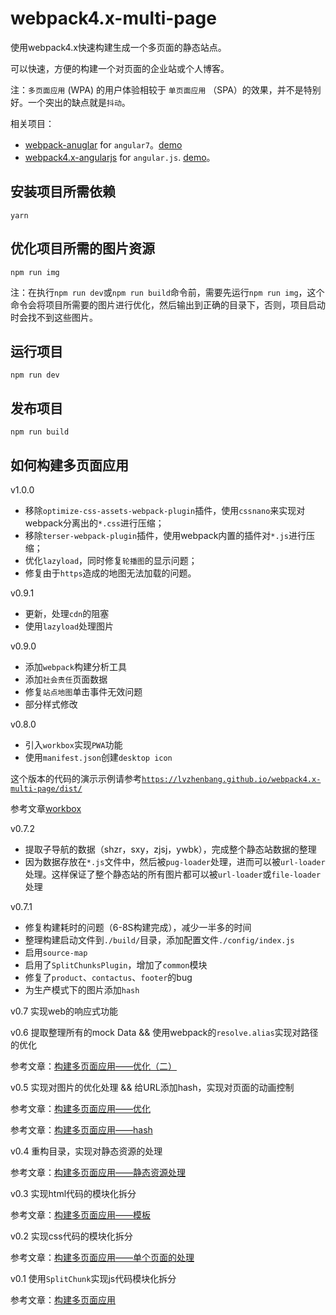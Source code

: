 # webpack4.x-multi-page

使用webpack4.x快速构建生成一个多页面的静态站点。

可以快速，方便的构建一个对页面的企业站或个人博客。

注：`多页面应用` (WPA) 的用户体验相较于 `单页面应用` （SPA）的效果，并不是特别好。一个突出的缺点就是`抖动`。

相关项目：

* [webpack-anuglar](https://github.com/lvzhenbang/webpack4.x-multi-page) for `angular7`。[demo](https://lvzhenbang.github.io/webpack-angular/dist/)
* [webpack4.x-angularjs](https://github.com/lvzhenbang/webpack4.x-angularjs) for `angular.js`. [demo](https://lvzhenbang.github.io/webpack4.x-angularjs/dist/)。

## 安装项目所需依赖

```
yarn
```

## 优化项目所需的图片资源

```
npm run img
```

注：在执行`npm run dev`或`npm run build`命令前，需要先运行`npm run img`，这个命令会将项目所需要的图片进行优化，然后输出到正确的目录下，否则，项目启动时会找不到这些图片。

## 运行项目

```
npm run dev
```

## 发布项目

```
npm run build
```

## 如何构建多页面应用

v1.0.0

* 移除`optimize-css-assets-webpack-plugin`插件，使用`cssnano`来实现对webpack分离出的`*.css`进行压缩；
* 移除`terser-webpack-plugin`插件，使用webpack内置的插件对`*.js`进行压缩；
* 优化`lazyload`，同时修复`轮播图`的显示问题；
* 修复由于`https`造成的地图无法加载的问题。

v0.9.1

* 更新，处理`cdn`的阻塞
* 使用`lazyload`处理图片

v0.9.0

* 添加`webpack`构建分析工具
* 添加`社会责任`页面数据
* 修复`站点地图`单击事件无效问题
* 部分样式修改

v0.8.0

* 引入`workbox`实现`PWA`功能
* 使用`manifest.json`创建`desktop icon`

这个版本的代码的演示示例请参考[`https://lvzhenbang.github.io/webpack4.x-multi-page/dist/`](https://lvzhenbang.github.io/webpack4.x-multi-page/dist/)

参考文章[workbox](https://github.com/lvzhenbang/webpack-learning/tree/master/doc/other/workbox.md)

v0.7.2

* 提取子导航的数据（shzr，sxy，zjsj，ywbk），完成整个静态站数据的整理
* 因为数据存放在`*.js`文件中，然后被`pug-loader`处理，进而可以被`url-loader`处理。这样保证了整个静态站的所有图片都可以被`url-loader`或`file-loader`处理

v0.7.1 

* 修复构建耗时的问题（6-8S构建完成），减少一半多的时间
* 整理构建启动文件到`./build/`目录，添加配置文件`./config/index.js`
* 启用`source-map`
* 启用了`SplitChunksPlugin`，增加了`common`模块
* 修复了`product`、`contactus`、`footer`的bug
* 为生产模式下的图片添加`hash`

v0.7 实现web的响应式功能

v0.6 提取整理所有的mock Data && 使用webpack的`resolve.alias`实现对路径的优化

参考文章：[构建多页面应用——优化（二）](https://github.com/lvzhenbang/webpack-learning/tree/master/doc/other/multi-page-mockdata.md)

v0.5 实现对图片的优化处理 && 给URL添加hash，实现对页面的动画控制

参考文章：[构建多页面应用——优化](https://github.com/lvzhenbang/webpack-learning/tree/master/doc/other/multi-page-img-category.md)

参考文章：[构建多页面应用——hash](https://github.com/lvzhenbang/webpack-learning/tree/master/doc/other/multi-page-hash.md)

v0.4 重构目录，实现对静态资源的处理

参考文章：[构建多页面应用——静态资源处理](https://github.com/lvzhenbang/webpack-learning/tree/master/doc/other/multi-page-img-category.md)

v0.3 实现html代码的模块化拆分

参考文章：[构建多页面应用——模板](https://github.com/lvzhenbang/webpack-learning/tree/master/doc/other/multi-page-template.md)

v0.2 实现css代码的模块化拆分

参考文章：[构建多页面应用——单个页面的处理](https://github.com/lvzhenbang/webpack-learning/tree/master/doc/other/multi-page-single-page.md)

v0.1 使用`SplitChunk`实现js代码模块化拆分

参考文章：[构建多页面应用](https://github.com/lvzhenbang/webpack-learning/tree/master/doc/other/multi-page.md)
